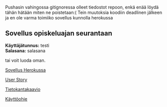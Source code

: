 Pushasin vahingossa gitignoressa olleet tiedostot repoon, enkä enää löydä tähän hätään miten ne poistetaan:(
Tein muutoksia koodiin deadlinen jälkeen ja en ole varma toimiiko sovellus kunnolla herokussa
## Sovellus opiskeluajan seurantaan

**Käyttäjätunnus:** testi  
**Salasana:** salasana  

tai voit luoda oman.

[Sovellus Herokussa](https://tranquil-lowlands-88067.herokuapp.com)

[User Story](https://github.com/Hilma-H/Opiskeluaika/blob/master/dokumentaatio/käyttötapaukset.md)

[Tietokantakaavio](https://github.com/Hilma-H/Opiskeluaika/blob/master/dokumentaatio/tietokantarakenne/tietokantakaavio3.jpg)

[Käyttöohje](https://github.com/Hilma-H/Opiskeluaika/blob/master/dokumentaatio/ohjeet/käyttöohje.md)


